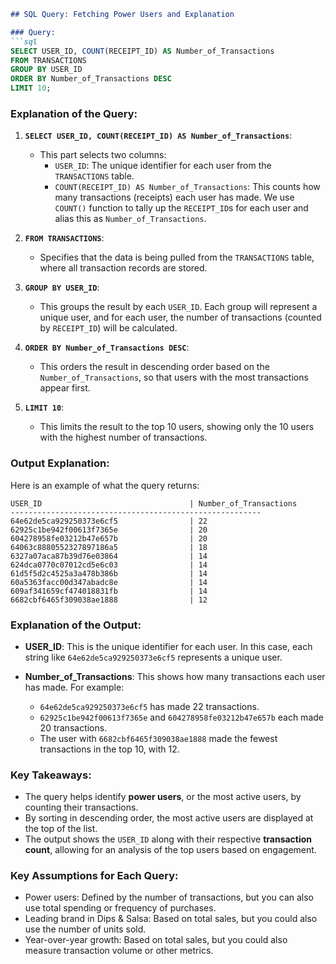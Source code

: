 ```markdown
## SQL Query: Fetching Power Users and Explanation

### Query:
```sql
SELECT USER_ID, COUNT(RECEIPT_ID) AS Number_of_Transactions
FROM TRANSACTIONS
GROUP BY USER_ID
ORDER BY Number_of_Transactions DESC
LIMIT 10;
```

### Explanation of the Query:

1. **`SELECT USER_ID, COUNT(RECEIPT_ID) AS Number_of_Transactions`**:
   - This part selects two columns: 
     - `USER_ID`: The unique identifier for each user from the `TRANSACTIONS` table.
     - `COUNT(RECEIPT_ID) AS Number_of_Transactions`: This counts how many transactions (receipts) each user has made. We use `COUNT()` function to tally up the `RECEIPT_ID`s for each user and alias this as `Number_of_Transactions`.

2. **`FROM TRANSACTIONS`**:
   - Specifies that the data is being pulled from the `TRANSACTIONS` table, where all transaction records are stored.

3. **`GROUP BY USER_ID`**:
   - This groups the result by each `USER_ID`. Each group will represent a unique user, and for each user, the number of transactions (counted by `RECEIPT_ID`) will be calculated.

4. **`ORDER BY Number_of_Transactions DESC`**:
   - This orders the result in descending order based on the `Number_of_Transactions`, so that users with the most transactions appear first.

5. **`LIMIT 10`**:
   - This limits the result to the top 10 users, showing only the 10 users with the highest number of transactions.

### Output Explanation:

Here is an example of what the query returns:

```
USER_ID                                 | Number_of_Transactions
--------------------------------------------------------
64e62de5ca929250373e6cf5                | 22
62925c1be942f00613f7365e                | 20
604278958fe03212b47e657b                | 20
64063c8880552327897186a5                | 18
6327a07aca87b39d76e03864                | 14
624dca0770c07012cd5e6c03                | 14
61d5f5d2c4525a3a478b386b                | 14
60a5363facc00d347abadc8e                | 14
609af341659cf474018831fb                | 14
6682cbf6465f309038ae1888                | 12
```

### Explanation of the Output:

- **USER_ID**: This is the unique identifier for each user. In this case, each string like `64e62de5ca929250373e6cf5` represents a unique user.
  
- **Number_of_Transactions**: This shows how many transactions each user has made. For example:
  - `64e62de5ca929250373e6cf5` has made 22 transactions.
  - `62925c1be942f00613f7365e` and `604278958fe03212b47e657b` each made 20 transactions.
  - The user with `6682cbf6465f309038ae1888` made the fewest transactions in the top 10, with 12.

### Key Takeaways:

- The query helps identify **power users**, or the most active users, by counting their transactions.
- By sorting in descending order, the most active users are displayed at the top of the list.
- The output shows the `USER_ID` along with their respective **transaction count**, allowing for an analysis of the top users based on engagement.

### Key Assumptions for Each Query:
- Power users: Defined by the number of transactions, but you can also use total spending or frequency of purchases.
- Leading brand in Dips & Salsa: Based on total sales, but you could also use the number of units sold.
- Year-over-year growth: Based on total sales, but you could also measure transaction volume or other metrics.
